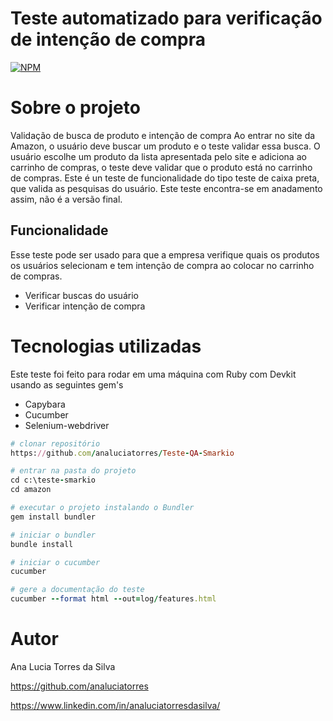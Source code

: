 # Teste automatizado para verificação de intenção de compra
[![NPM](https://img.shields.io/npm/l/react)](https://github.com/analuciatorres/Teste_Automatizado_intencao_compra_/blob/master/LICENSE) 

# Sobre o projeto

Validação de busca de produto e intenção de compra
Ao entrar no site da Amazon, o usuário deve buscar um produto e o teste validar essa busca. O usuário escolhe um produto da lista apresentada pelo site e adiciona ao carrinho de compras, o teste deve validar que o produto está no carrinho de compras.
Este é un teste de funcionalidade do tipo teste de caixa preta, que valida as pesquisas do usuário.
Este teste encontra-se em anadamento assim, não é a versão final.

## Funcionalidade
Esse teste pode ser usado para que a empresa verifique quais os produtos os usuários selecionam e tem intenção de compra ao colocar no carrinho de compras.
- Verificar buscas do usuário
- Verificar intenção de compra

# Tecnologias utilizadas
Este teste foi feito para rodar em uma máquina com Ruby com Devkit usando as seguintes gem's
- Capybara
- Cucumber
- Selenium-webdriver

```ruby
# clonar repositório
https://github.com/analuciatorres/Teste-QA-Smarkio

# entrar na pasta do projeto
cd c:\teste-smarkio
cd amazon

# executar o projeto instalando o Bundler
gem install bundler

# iniciar o bundler
bundle install

# iniciar o cucumber
cucumber

# gere a documentação do teste
cucumber --format html --out=log/features.html


```

# Autor

Ana Lucia Torres da Silva

https://github.com/analuciatorres

https://www.linkedin.com/in/analuciatorresdasilva/
